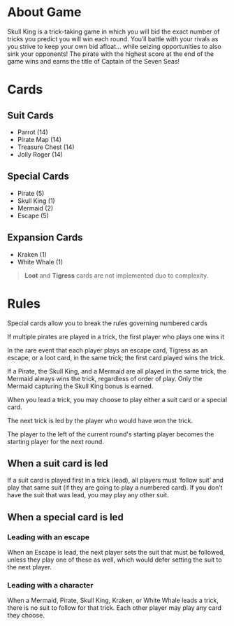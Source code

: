 # About Game
Skull King is a trick-taking game in which you will bid
the exact number of tricks you predict you will win each
round. You’ll battle with your rivals as you strive to keep
your own bid afloat… while seizing opportunities to also
sink your opponents! The pirate with the highest score at
the end of the game wins and earns the title of Captain of
the Seven Seas!

# Cards

## Suit Cards
- Parrot (14)
- Pirate Map (14)
- Treasure Chest (14)
- Jolly Roger (14)

## Special Cards
- Pirate (5)
- Skull King (1)
- Mermaid (2)
- Escape (5)

## Expansion Cards
- Kraken (1)
- White Whale (1)

> **Loot** and **Tigress** cards are not implemented duo to complexity.


# Rules


Special cards allow you to break the rules governing
numbered cards

If multiple pirates are played in a trick, the first player who plays one wins it

In the rare event that each player plays
an escape card, Tigress as an escape, or a loot card, in the
same trick; the first card played wins the trick.


If a Pirate, the Skull King, and a Mermaid are all played in the same trick,
the Mermaid always wins the trick, regardless of order of play.
Only the Mermaid capturing the Skull King bonus is earned.


When you lead a trick, you may choose to play either a suit card or a special card.

The next trick is led by the player who would have won the trick.

The player to the left of the current round's starting player becomes the starting player for the next round.

## When a suit card is led

If a suit card is played first in a trick (lead), all players must
‘follow suit’ and play that same suit (if they are going to
play a numbered card). If you don’t have the suit that was
lead, you may play any other suit.

## When a special card is led

### Leading with an escape
When an Escape is lead, the next player sets the suit that must be followed,
unless they play one of these as well, which would defer setting the suit
to the next player.

### Leading with a character

When a Mermaid, Pirate, Skull King, Kraken, or White Whale
leads a trick, there is no suit to follow for that trick.
Each other player may play any card they choose.
